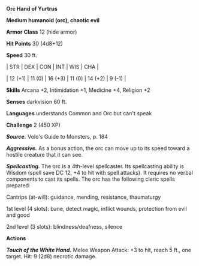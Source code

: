 **Orc Hand of Yurtrus**

**Medium humanoid (orc), chaotic evil**

**Armor Class** 12 (hide armor)

**Hit Points** 30 (4d8+12)

**Speed** 30 ft.

|   STR   |   DEX   |   CON   |   INT   |   WIS   |   CHA   |
  
| 12 (+1) | 11 (0) | 16 (+3) | 11 (0) | 14 (+2) | 9 (-1) |

**Skills** Arcana +2, Intimidation +1, Medicine +4, Religion +2

**Senses** darkvision 60 ft.

**Languages** understands Common and Orc but can't speak

**Challenge** 2 (450 XP)

***Source.*** Volo's Guide to Monsters, p. 184

***Aggressive.*** As a bonus action, the orc can move up to its speed toward a hostile creature that it can see.

***Spellcasting.*** The orc is a 4th-level spellcaster. Its spellcasting ability is Wisdom (spell save DC 12, +4 to hit with spell attacks). It requires no verbal components to cast its spells. The orc has the following cleric spells prepared:

Cantrips (at-will): guidance, mending, resistance, thaumaturgy

1st level (4 slots): bane, detect magic, inflict wounds, protection from evil and good

2nd level (3 slots): blindness/deafness, silence

**Actions**

***Touch of the White Hand.*** Melee Weapon Attack: +3 to hit, reach 5 ft., one target. Hit: 9 (2d8) necrotic damage.

